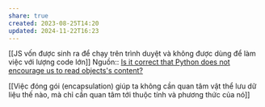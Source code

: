 ```yaml
---
share: true
created: 2023-08-25T14:20
updated: 2024-11-22T16:23
---
```

[[JS vốn được sinh ra để chạy trên trình duyệt và không được dùng để làm việc với lượng code lớn]]
Nguồn:: [Is it correct that Python does not encourage us to read objects's content?](https://langdev.stackexchange.com/q/2966/223)

[[Việc đóng gói (encapsulation) giúp ta không cần quan tâm vật thể lưu dữ liệu thế nào, mà chỉ cần quan tâm tới thuộc tính và phương thức của nó]]
